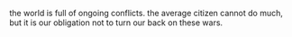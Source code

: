 the world is full of ongoing conflicts. the average citizen cannot do much, but it is our obligation not to turn our back on these wars.
